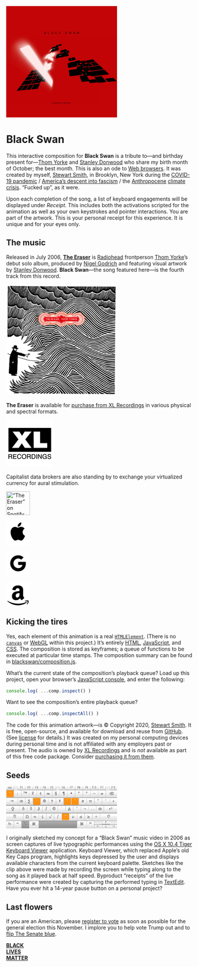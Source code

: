 

<img src="https://raw.githubusercontent.com/stewdio/blackswan/master/media/stewart-smith-black-swan.jpg" title="Black Swan" width="300" height="300">  




Black Swan
========================================================================
This interactive composition for **Black Swan** is a tribute to—and 
birthday present for—[Thom Yorke](https://en.wikipedia.org/wiki/Thom_Yorke) 
and [Stanley Donwood](https://en.wikipedia.org/wiki/Stanley_Donwood) 
who share my birth month of October; the best month. This is also an ode
to [Web browsers](https://en.wikipedia.org/wiki/Web_browser). It was 
created by myself, [Stewart Smith](https://stewartsmith.io), in 
Brooklyn, New York during the 
[COVID-19 pandemic](https://en.wikipedia.org/wiki/COVID-19_pandemic) / 
[America’s descent into fascism](https://duckduckgo.com/?q=America%E2%80%99s+descent+into+fascism) / 
the [Anthropocene](https://en.wikipedia.org/wiki/Anthropocene) 
[climate crisis](https://en.wikipedia.org/wiki/Climate_change). 
“Fucked up”, as it were.  
  
Upon each completion of the song, a list of keyboard engagements will 
be displayed under _Receipt_. This includes both the activations 
scripted for the animation as well as your own keystrokes and pointer 
interactions. You are part of the artwork. This is your personal 
receipt for this experience. It is unique and for your eyes only.
    



The music
------------------------------------------------------------------------
Released in July 2006, 
[**The Eraser**](https://en.wikipedia.org/wiki/The_Eraser) is 
[Radiohead](https://en.wikipedia.org/wiki/Radiohead) frontperson 
[Thom Yorke](https://en.wikipedia.org/wiki/Thom_Yorke)’s debut solo 
album, produced by 
[Nigel Godrich](https://en.wikipedia.org/wiki/Nigel_Godrich) and 
featuring visual artwork by 
[Stanley Donwood](https://en.wikipedia.org/wiki/Stanley_Donwood). 
**Black Swan**—the song featured here—is the fourth track from this 
record.

<img src="https://raw.githubusercontent.com/stewdio/blackswan/master/media/thom-yorke-the-eraser@768.jpg" title="Black Swan" width="300" height="300"> 
  
  
**The Eraser** is available for 
[purchase from XL Recordings](https://xlrecordings.com/buy/thomyorke-theeraser) 
in various physical and spectral formats.

[<img 
	src="https://raw.githubusercontent.com/stewdio/blackswan/master/media/xl-recordings@256.png" 
	title="XL Recordings" 
	width="128" 
	height="128">](https://xlrecordings.com/buy/thomyorke-theeraser)  
  
Capitalist data brokers are also standing by to exchange your 
virtualized currency for aural stimulation.  

[<img 
	src="https://raw.githubusercontent.com/stewdio/blackswan/master/media/spotify@256.pngs" 
	title="“The Eraser” on Spotify" 
	width="64" 
	height="64">](https://open.spotify.com/album/4QSIeDnAnGag2YZ5DjB2eB)

[<img 
	src="https://raw.githubusercontent.com/stewdio/blackswan/master/media/apple-music@256.png" 
	title="“The Eraser” on Apple Music"
	width="64" 
	height="64">](https://music.apple.com/us/album/the-eraser/161162568)

[<img 
	src="https://raw.githubusercontent.com/stewdio/blackswan/master/media/google-play-music@256.png" 
	title="“The Eraser” on Google Play Music" 
	width="64" 
	height="64">](https://play.google.com/store/music/album/The_Eraser?id=B5n7dgsji4qeky2ldz5bifk6lu4&hl)

[<img 
	src="https://raw.githubusercontent.com/stewdio/blackswan/master/media/amazon-music@256.png" 
	title="“The Eraser” on Amazon Music" 
	width="64" 
	height="64">](https://www.amazon.com/Eraser-Thom-Yorke/dp/B000FPYNR6)  
  



Kicking the tires
------------------------------------------------------------------------
Yes, each element of this animation is a real 
[`HTMLElement`](https://developer.mozilla.org/en-US/docs/Web/API/HTMLElement). 
(There is no 
[`canvas`](https://developer.mozilla.org/en-US/docs/Web/API/Canvas_API) or 
[WebGL](https://developer.mozilla.org/en-US/docs/Web/API/WebGL_API) 
within this project.) It’s entirely
[HTML](https://developer.mozilla.org/en-US/docs/Web/HTML), 
[JavaScript](https://developer.mozilla.org/en-US/docs/Web/JavaScript), and 
[CSS](https://developer.mozilla.org/en-US/docs/Web/CSS). The 
composition is stored as keyframes; a queue of functions to be executed
at particular time stamps. The composition summary can be found in 
[blackswan/composition.js](https://github.com/stewdio/blackswan/blob/master/blackswan/composition.js).  

What’s the current state of the composition’s playback queue? Load up
this project, open your browser’s 
[JavaScript console](https://developers.google.com/web/tools/chrome-devtools/console/javascript), and enter the following:
```javascript
console.log( ...comp.inspect() )

```
Want to see the composition’s entire playback queue?  
```javascript
console.log( ...comp.inspectAll() )

```  
  
The code for this animation artwork—is © 
Copyright 2020, [Stewart Smith](https://stewartsmith/). It is free, 
open-source, and available for download and reuse from 
[GitHub](https://github.com/stewdio/blackswan/s). (See 
[license](https://github.com/stewdio/blackswan/blob/master/LICENSE.md) 
for details.) It was created on my personal computing devices during 
personal time and is not affiliated with any employers past or present. 
The audio is owned by 
[XL Recordings](https://xlrecordings.com/buy/thomyorke-theeraser) and 
is _not_ available as part of this free code package. Consider 
[purchasing it from them](https://xlrecordings.com/buy/thomyorke-theeraser).  
  



Seeds
------------------------------------------------------------------------

<img 
	src="https://raw.githubusercontent.com/stewdio/blackswan/master/media/stewart-smith-black-swan-2006-clip.gif" 
	title="A clip of Stewart’s 2006 sketch for a “Black Swan” music video; performed via Apple’s Keyboard Viewer application." 
	width="300">  
  
I originally sketched my concept for a “Black Swan” music video in 2006 
as screen captures of live typographic performances using the 
[OS X 10.4 Tiger](https://en.wikipedia.org/wiki/Mac_OS_X_Tiger) 
[Keyboard Viewer](https://support.apple.com/guide/mac-help/use-the-keyboard-viewer-on-mac-mchlp1015/mac) 
application. Keyboard Viewer, which replaced Apple’s old Key Caps 
program, highlights keys depressed by the user and displays available 
characters from the current keyboard palette. Sketches like the clip 
above were made by recording the screen while typing along to the song 
as it played back at half speed. Byproduct “receipts” of the live 
performance were created by capturing the performed typing in 
[TextEdit](https://en.wikipedia.org/wiki/TextEdit). 
Have you ever hit a 14-year pause button on a personal project?  
  



Last flowers
------------------------------------------------------------------------
If you are an American, please 
[register to vote](https://vote.gov/) as soon as possible
for the general election this November. 
I implore you to help vote Trump out
and to [flip The Senate blue](https://flipthesenate.com/).  
  
[**BLACK  
LIVES  
MATTER**](https://blacklivesmatter.com/)  
  






